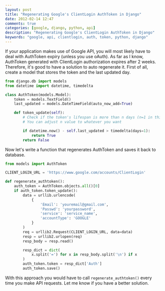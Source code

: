 ```yaml
---
layout: post
title: "Regenerating Google's ClientLogin AuthToken in Django"
date: 2012-02-14 12:47
comments: true
categories: [google, django, python, api]
description: "Regenerating Google's ClientLogin AuthToken in Django"
keywords: "google, api, clientlogin, auth, token, python, django"
---
```

If your application makes use of Google API, you will most likely have to deal with AuthToken expiry (unless you use oAuth). As far as I know, AuthToken generated with ClientLogin authorization expires after 2 weeks. Therefore, it's good to have a solution to auto regenerate it. First of all, create a model that stores the token and the last updated day.
<!-- more -->

``` python
from django.db import models
from datetime import datetime, timedelta

class AuthToken(models.Model):
    token = models.TextField()
    last_updated = models.DateTimeField(auto_now_add=True)

    def token_update(self):
        # Check if the token's lifespan is more than n days (n=1 in this case)
        # You can adjust n value to whatever you want

        if datetime.now() - self.last_updated > timedelta(days=1):
            return True
        return False
```

Now let's write a function that regenerates AuthToken and saves it back to database.

```python
from models import AuthToken

CLIENT_LOGIN_URL = 'https://www.google.com/accounts/ClientLogin'

def regenerate_authtoken():
    auth_token = AuthToken.objects.all()[0]
    if auth_token.token_update():
        data = urllib.urlencode(
            {
                'Email': 'youremail@gmail.com',
                'Passwd': 'yourpassword',
                'service': 'service_name',
                'accountType': 'GOOGLE'
            }
        )
        req = urllib2.Request(CLIENT_LOGIN_URL, data=data)
        resp = urllib2.urlopen(req)
        resp_body = resp.read()

        resp_dict = dict(
            x.split('=') for x in resp_body.split('\n') if x
        )
        auth_token.token = resp_dict['Auth']
        auth_token.save()
```

With this approach you would have to call `regenerate_authtoken()` every time you make API requests. Let me know if you have a better solution.